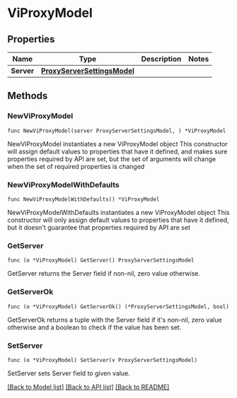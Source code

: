 # ViProxyModel

## Properties

Name | Type | Description | Notes
------------ | ------------- | ------------- | -------------
**Server** | [**ProxyServerSettingsModel**](ProxyServerSettingsModel.md) |  | 

## Methods

### NewViProxyModel

`func NewViProxyModel(server ProxyServerSettingsModel, ) *ViProxyModel`

NewViProxyModel instantiates a new ViProxyModel object
This constructor will assign default values to properties that have it defined,
and makes sure properties required by API are set, but the set of arguments
will change when the set of required properties is changed

### NewViProxyModelWithDefaults

`func NewViProxyModelWithDefaults() *ViProxyModel`

NewViProxyModelWithDefaults instantiates a new ViProxyModel object
This constructor will only assign default values to properties that have it defined,
but it doesn't guarantee that properties required by API are set

### GetServer

`func (o *ViProxyModel) GetServer() ProxyServerSettingsModel`

GetServer returns the Server field if non-nil, zero value otherwise.

### GetServerOk

`func (o *ViProxyModel) GetServerOk() (*ProxyServerSettingsModel, bool)`

GetServerOk returns a tuple with the Server field if it's non-nil, zero value otherwise
and a boolean to check if the value has been set.

### SetServer

`func (o *ViProxyModel) SetServer(v ProxyServerSettingsModel)`

SetServer sets Server field to given value.



[[Back to Model list]](../README.md#documentation-for-models) [[Back to API list]](../README.md#documentation-for-api-endpoints) [[Back to README]](../README.md)


